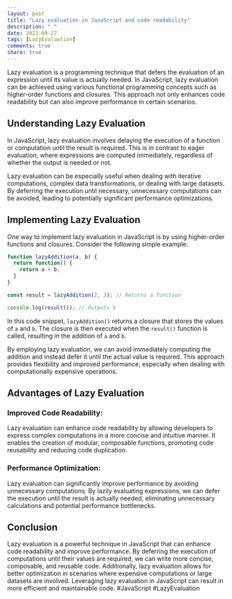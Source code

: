 ```yaml
---
layout: post
title: "Lazy evaluation in JavaScript and code readability"
description: " "
date: 2023-09-27
tags: [LazyEvaluation]
comments: true
share: true
---
```


Lazy evaluation is a programming technique that defers the evaluation of an expression until its value is actually needed. In JavaScript, lazy evaluation can be achieved using various functional programming concepts such as higher-order functions and closures. This approach not only enhances code readability but can also improve performance in certain scenarios.

## Understanding Lazy Evaluation

In JavaScript, lazy evaluation involves delaying the execution of a function or computation until the result is required. This is in contrast to eager evaluation, where expressions are computed immediately, regardless of whether the output is needed or not.

Lazy evaluation can be especially useful when dealing with iterative computations, complex data transformations, or dealing with large datasets. By deferring the execution until necessary, unnecessary computations can be avoided, leading to potentially significant performance optimizations.

## Implementing Lazy Evaluation

One way to implement lazy evaluation in JavaScript is by using higher-order functions and closures. Consider the following simple example:

```javascript
function lazyAddition(a, b) {
  return function() {
    return a + b;
  }
}

const result = lazyAddition(2, 3); // Returns a function

console.log(result()); // Outputs 5
```

In this code snippet, `lazyAddition()` returns a closure that stores the values of `a` and `b`. The closure is then executed when the `result()` function is called, resulting in the addition of `a` and `b`.

By employing lazy evaluation, we can avoid immediately computing the addition and instead defer it until the actual value is required. This approach provides flexibility and improved performance, especially when dealing with computationally expensive operations.

## Advantages of Lazy Evaluation

### Improved Code Readability:
Lazy evaluation can enhance code readability by allowing developers to express complex computations in a more concise and intuitive manner. It enables the creation of modular, composable functions, promoting code reusability and reducing code duplication.

### Performance Optimization:
Lazy evaluation can significantly improve performance by avoiding unnecessary computations. By lazily evaluating expressions, we can defer the execution until the result is actually needed, eliminating unnecessary calculations and potential performance bottlenecks.

## Conclusion

Lazy evaluation is a powerful technique in JavaScript that can enhance code readability and improve performance. By deferring the execution of computations until their values are required, we can write more concise, composable, and reusable code. Additionally, lazy evaluation allows for better optimization in scenarios where expensive computations or large datasets are involved. Leveraging lazy evaluation in JavaScript can result in more efficient and maintainable code. #JavaScript #LazyEvaluation